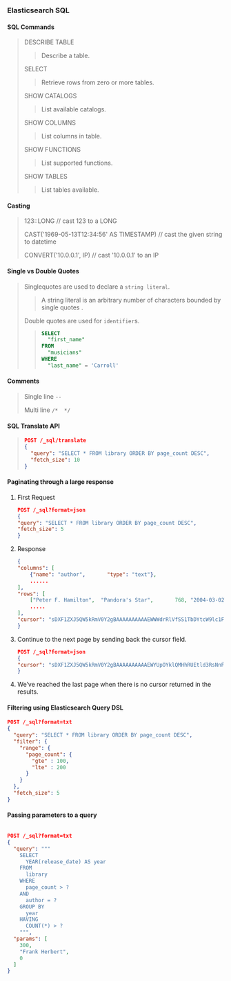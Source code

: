 ### Elasticsearch SQL

#### SQL Commands

> DESCRIBE TABLE
> 
>> Describe a table.
> 
> SELECT
> 
>> Retrieve rows from zero or more tables.
> 
> SHOW CATALOGS
> 
>> List available catalogs.
> 
> SHOW COLUMNS
> 
>> List columns in table.
> 
> SHOW FUNCTIONS
> 
>> List supported functions.
> 
> SHOW TABLES
> 
>> List tables available.
> 

#### Casting

> 
> 123::LONG                                   // cast 123 to a LONG
> 
> CAST('1969-05-13T12:34:56' AS TIMESTAMP)    // cast the given string to datetime
> 
> CONVERT('10.0.0.1', IP)                     // cast '10.0.0.1' to an IP
> 

#### Single vs Double Quotes

> 
> Singlequotes are used to declare a `string literal`.
> 
>> A string literal is an arbitrary number of characters bounded by single quotes .
> 
> Double quotes are used for `identifier`s.
>
>>
>>  ```sql
>>  SELECT 
>>    "first_name" 
>>  FROM 
>>    "musicians"  
>>  WHERE 
>>    "last_name" = 'Carroll'   
>> ```


#### Comments

> 
> Single line  `--`
> 
> Multi line   `/*  */`
> 

#### SQL Translate API

>  
> ```json
> POST /_sql/translate
> {
>   "query": "SELECT * FROM library ORDER BY page_count DESC",
>   "fetch_size": 10
> }
> ```
>  

#### Paginating through a large response

1. First Request

    ```json
    POST /_sql?format=json
    {
    "query": "SELECT * FROM library ORDER BY page_count DESC",
    "fetch_size": 5
    }
    ```

2.  Response

    ```json
    {
    "columns": [
        {"name": "author",       "type": "text"},
        ......
    ],
    "rows": [
        ["Peter F. Hamilton",  "Pandora's Star",       768, "2004-03-02T00:00:00.000Z"],
        .....
    ],
    "cursor": "sDXF1ZXJ5QW5kRmV0Y2gBAAAAAAAAAAEWWWdrRlVfSS1TbDYtcW9lc1FJNmlYdw==:BAFmBmF1dGhvcgFmBG5hbWUBZgpwYWdlX2NvdW50AWYMcmVsZWFzZV9kYXRl+v///w8="
    }
    ```
3. Continue to the next page by sending back the cursor field.

    ```json
    POST /_sql?format=json
    {
    "cursor": "sDXF1ZXJ5QW5kRmV0Y2gBAAAAAAAAAAEWYUpOYklQMHhRUEtld3RsNnFtYU1hQQ==:BAFmBGRhdGUBZgVsaWtlcwFzB21lc3NhZ2UBZgR1c2Vy9f///w8="
    }
    ```

4. We’ve reached the last page when there is no cursor returned in the results. 

#### Filtering using Elasticsearch Query DSL

  ```json 
  POST /_sql?format=txt
  {
    "query": "SELECT * FROM library ORDER BY page_count DESC",
    "filter": {
      "range": {
        "page_count": {
          "gte" : 100,
          "lte" : 200
        }
      }
    },
    "fetch_size": 5
  }
  ```

#### Passing parameters to a query

```json

POST /_sql?format=txt
{
  "query": """
    SELECT 
      YEAR(release_date) AS year 
    FROM 
      library 
    WHERE 
      page_count > ? 
    AND 
      author = ? 
    GROUP BY 
      year 
    HAVING 
      COUNT(*) > ?
    """,
  "params": [
    300,
    "Frank Herbert",
    0
  ]
}

```